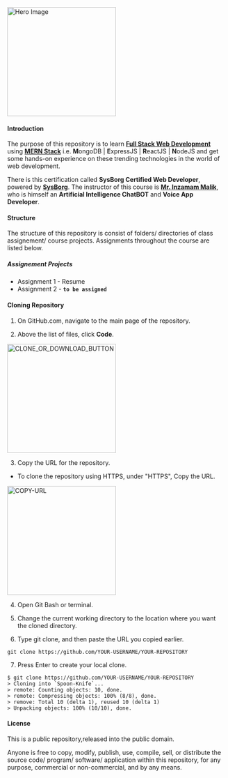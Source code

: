 <img src="https://miro.medium.com/max/1400/1*FVtCyRdJ6KOr4YswTtwMeA.jpeg" height="250" title="Hero Image" alt="Hero Image" />

#### Introduction

The purpose of this repository is to learn [**Full Stack Web Development**](https://www.geeksforgeeks.org/what-is-full-stack-development/ "**Full Stack Web Development**") using [**MERN Stack**](https://www.mongodb.com/mern-stack "**MERN Stack**") i.e. **M**ongoDB | **E**xpressJS | **R**eactJS | **N**odeJS and get some hands-on experience on these trending technologies in the world of web development.

There is this certification called **SysBorg Certified Web Developer**, powered by [**SysBorg**](https://sysborg.com/ "**SysBorg**"). The instructor of this course is [**Mr. Inzamam Malik**](https://www.upwork.com/freelancers/~014998370bf4b28c01/ "**Mr. Inzamam Malik**"), who is himself an **Artificial Intelligence ChatBOT** and **Voice App Developer**.

#### Structure

The structure of this repository is consist of folders/ directories of class assignement/ course projects. Assignments throughout the course are listed below.

##### Assignement Projects

- Assignment 1 - Resume
- Assignment 2 - **`to be assigned`**

#### Cloning Repository

1. On GitHub.com, navigate to the main page of the repository.

2. Above the list of files, click **Code**.

<img src="https://docs.github.com/assets/cb-20363/images/help/repository/code-button.png" height="250" title="CLONE_OR_DOWNLOAD_BUTTON" alt="CLONE_OR_DOWNLOAD_BUTTON" />

3. Copy the URL for the repository.

- To clone the repository using HTTPS, under "HTTPS", Copy the URL.

<img src="https://docs.github.com/assets/cb-33207/images/help/repository/https-url-clone-cli.png" height="250" title="COPY_URL" alt="COPY-URL" />

4. Open Git Bash or terminal.

5. Change the current working directory to the location where you want the cloned directory.

6. Type git clone, and then paste the URL you copied earlier.

```git_bash
git clone https://github.com/YOUR-USERNAME/YOUR-REPOSITORY
```

7. Press Enter to create your local clone.

```terminal
$ git clone https://github.com/YOUR-USERNAME/YOUR-REPOSITORY
> Cloning into `Spoon-Knife`...
> remote: Counting objects: 10, done.
> remote: Compressing objects: 100% (8/8), done.
> remove: Total 10 (delta 1), reused 10 (delta 1)
> Unpacking objects: 100% (10/10), done.
```

#### License

This is a public repository,released into the public domain.

Anyone is free to copy, modify, publish, use, compile, sell, or distribute the source code/ program/ software/ application within this repository, for any purpose, commercial or non-commercial, and by any means.